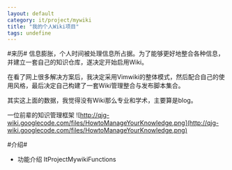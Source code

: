 ```yaml
---
layout: default
category: it/project/mywiki
title: "我的个人Wiki项目"
tags: undefine
---
```






#来历#
信息膨胀，个人时间被处理信息所占据。为了能够更好地整合各种信息，并建立一套自己的知识仓库，遂决定开始启用Wiki。

在看了网上很多解决方案后，我决定采用Vimwiki的整体模式，然后配合自己的使用风格，最后决定自己构建了一套Wiki管理整合与发布脚本集合。

其实这上面的数据，我觉得没有Wiki那么专业和学术，主要算是blog。

一位前辈的知识管理框架
![http://qjg-wiki.googlecode.com/files/HowtoManageYourKnowledge.png](http://qjg-wiki.googlecode.com/files/HowtoManageYourKnowledge.png)

#介绍#
  * 功能介绍 ItProjectMywikiFunctions
